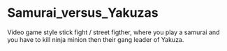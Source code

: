 # Samurai_versus_Yakuzas
Video game style stick fight / street figther, where you play a samurai and you have to kill ninja minion then their gang leader of Yakuza. 
